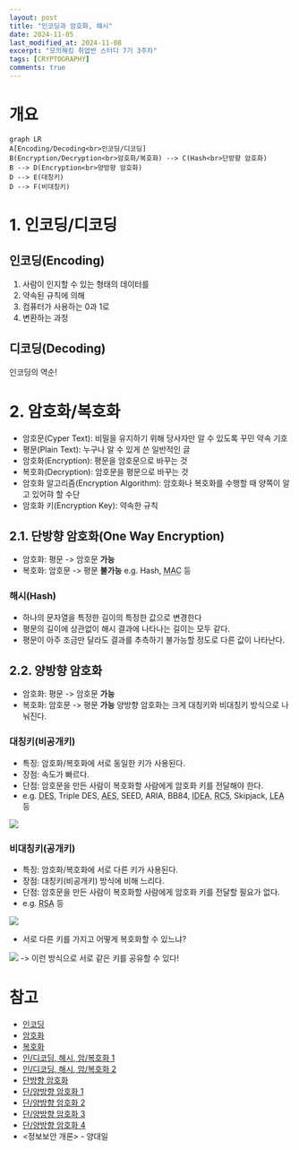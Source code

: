 ```yaml
---
layout: post
title: "인코딩과 암호화, 해시"
date: 2024-11-05
last_modified_at: 2024-11-08
excerpt: "모의해킹 취업반 스터디 7기 3주차"
tags: [CRYPTOGRAPHY]
comments: true
---
```


<script src="https://cdn.jsdelivr.net/npm/mermaid/dist/mermaid.min.js"></script>

# 개요
```mermaid
graph LR
A[Encoding/Decoding<br>인코딩/디코딩]
B(Encryption/Decryption<br>암호화/복호화) --> C(Hash<br>단방향 암호화)
B --> D(Encryption<br>양방향 암호화)
D --> E(대칭키)
D --> F(비대칭키)
```

# 1. 인코딩/디코딩
## 인코딩(Encoding)
1. 사람이 인지할 수 있는 형태의 데이터를
2. 약속된 규칙에 의해
3. 컴퓨터가 사용하는 0과 1로
4. 변환하는 과정

## 디코딩(Decoding)
인코딩의 역순!

# 2. 암호화/복호화
* 암호문(Cyper Text): 비밀을 유지하기 위해 당사자만 알 수 있도록 꾸민 약속 기호
* 평문(Plain Text): 누구나 알 수 있게 쓴 일반적인 글
* 암호화(Encryption): 평문을 암호문으로 바꾸는 것
* 복호화(Decryption): 암호문을 평문으로 바꾸는 것
* 암호화 알고리즘(Encryption Algorithm): 암호화나 복호화를 수행할 때 양쪽이 알고 있어햐 할 수단
* 암호화 키(Encryption Key): 약속한 규칙

## 2.1. 단방향 암호화(One Way Encryption)
* 암호화: 평문 -> 암호문 **가능**
* 복호화: 암호문 -> 평문 **불가능**
e.g. Hash, 
<abbr title="Message Authentication Code">MAC</abbr> 등

### 해시(Hash)
* 하나의 문자열을 특정한 길이의 특정한 값으로 변경한다
* 평문의 길이에 상관없이 해시 결과에 나타나는 길이는 모두 같다.
* 평문이 아주 조금만 달라도 결과를 추측하기 불가능할 정도로 다른 값이 나타난다.

## 2.2. 양방향 암호화
* 암호화: 평문 -> 암호문 **가능**
* 복호화: 암호문 -> 평문 **가능**
양방향 암호화는 크게 대칭키와 비대칭키 방식으로 나눠진다.

### 대칭키(비공개키)
* 특징: 암호화/복호화에 서로 동일한 키가 사용된다.
* 장점: 속도가 빠르다.
* 단점: 암호문을 만든 사람이 복호화할 사람에게 암호화 키를 전달해야 한다.
* e.g. <abbr title = "Data Encryption Standard">DES</abbr>, 
Triple DES, 
<abbr title = "Advanced Encryption Standard">AES</abbr>, 
SEED, ARIA, BB84, 
<abbr title = "International Data Encryption Algorithm">IDEA</abbr>, 
<abbr title = "Ron's Code 5">RC5</abbr>, 
Skipjack, 
<abbr title = "Lightweight Encryption Algorithm">LEA</abbr> 등
<img src = "https://cdn.jsdelivr.net/gh/aliquis-facio/aliquis-facio.github.io@master/_image/2024-11-08-1.jpg?raw=true">

### 비대칭키(공개키)
* 특징: 암호화/복호화에 서로 다른 키가 사용된다.
* 장점: 대칭키(비공개키) 방식에 비해 느리다.
* 단점: 암호문을 만든 사람이 복호화할 사람에게 암호화 키를 전달할 필요가 없다.
* e.g. <abbr title="Rivert, Sharmir, Adleman">RSA</abbr> 등

<img src = "https://cdn.jsdelivr.net/gh/aliquis-facio/aliquis-facio.github.io@master/_image/2024-11-08-3.jpg?raw=true">

* 서로 다른 키를 가지고 어떻게 복호화할 수 있느냐?
<img src = "https://cdn.jsdelivr.net/gh/aliquis-facio/aliquis-facio.github.io@master/_image/2024-11-08-2.jpg?raw=true">
-> 이런 방식으로 서로 같은 키를 공유할 수 있다!

# 참고
* [인코딩](https://namu.wiki/w/%EC%9D%B8%EC%BD%94%EB%94%A9)
* [암호화](https://raonctf.com/essential/study/web/cryptography)
* [복호화](https://namu.wiki/w/%EB%B3%B5%ED%98%B8%ED%99%94)
* [인/디코딩, 해시, 암/복호화 1](https://meongae.tistory.com/96)
* [인/디코딩, 해시, 암/복호화 2](https://velog.io/@dainel/%EC%9D%B8%EC%BD%94%EB%94%A9-%ED%95%B4%EC%8B%B1-%EC%95%94%ED%98%B8%ED%99%94%EC%97%90-%EB%8C%80%ED%95%9C-%EC%9D%B4%ED%95%B4)
* [단방향 암호화](https://hyunseo-fullstackdiary.tistory.com/127)
* [단/양방향 암호화 1](https://velog.io/@kdh10806/%EB%8B%A8%EB%B0%A9%ED%96%A5-%EC%95%94%ED%98%B8%ED%99%94-%EC%96%91%EB%B0%A9%ED%96%A5-%EC%95%94%ED%98%B8%ED%99%94)
* [단/양방향 암호화 2](https://javaplant.tistory.com/26)
* [단/양방향 암호화 3](https://velog.io/@kdh10806/%EB%8B%A8%EB%B0%A9%ED%96%A5-%EC%95%94%ED%98%B8%ED%99%94-%EC%96%91%EB%B0%A9%ED%96%A5-%EC%95%94%ED%98%B8%ED%99%94)
* [단/양방향 암호화 4](https://0boss.tistory.com/71)
* \<정보보안 개론\> - 양대일

<script>
mermaid.initialize({startOnLoad:true});
window.mermaid.init(undefined, document.querySelectorAll('.language-mermaid'));
</script>